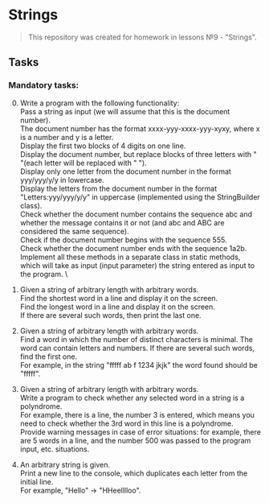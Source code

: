 # Strings

>This repository was created for homework in lessons №9 - "Strings".
## Tasks

### Mandatory tasks:
0. Write a program with the following functionality:  
   Pass a string as input (we will assume that this is the document number).  
   The document number has the format xxxx-yyy-xxxx-yyy-xyxy, where x is a number and y is a letter.  
   Display the first two blocks of 4 digits on one line.  
   Display the document number, but replace blocks of three letters with " "(each letter will be replaced with " ").  
   Display only one letter from the document number in the format yyy/yyy/y/y in lowercase.  
   Display the letters from the document number in the format "Letters:yyy/yyy/y/y" in uppercase (implemented using the StringBuilder class).  
   Check whether the document number contains the sequence abc and whether the message contains it or not (and abc and ABC are considered the same sequence).  
   Check if the document number begins with the sequence 555.  
   Check whether the document number ends with the sequence 1a2b.  
   Implement all these methods in a separate class in static methods, which will take as input (input parameter) the string entered as input to the program.  \
   
1. Given a string of arbitrary length with arbitrary words.  
   Find the shortest word in a line and display it on the screen.  
   Find the longest word in a line and display it on the screen.  
   If there are several such words, then print the last one.
   
2. Given a string of arbitrary length with arbitrary words.  
  Find a word in which the number of distinct characters is minimal. The word can contain letters and numbers. If there are several such words, find the first one.  
  For example, in the string "fffff ab f 1234 jkjk" the word found should be "fffff".
 
3. Given a string of arbitrary length with arbitrary words.  
   Write a program to check whether any selected word in a string is a polyndrome.  
   For example, there is a line, the number 3 is entered, which means you need to check whether the 3rd word in this line is a polyndrome.  
   Provide warning messages in case of error situations: for example, there are 5 words in a line, and the number 500 was passed to the program input, etc. situations.

4. An arbitrary string is given.  
   Print a new line to the console, which duplicates each letter from the initial line.  
   For example, "Hello" -> "HHeelllloo".  

